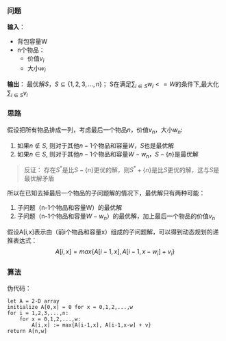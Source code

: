 ### 问题

**输入**：

 * 背包容量W
 * n个物品：
	* 价值$v_i$
	* 大小$w_i$

**输出**：
	最优解$S$，$S\subseteq \{1,2,3,...,n\}$；
	S在满足$\sum_{i\in S}{w_i} <= W$的条件下,最大化$\sum_{i\in S}{v_i}$
 

### 思路

假设把所有物品排成一列，考虑最后一个物品$n$，价值$v_n$，大小$w_n$:
	
1. 如果$n \notin S$, 则对于其他$n-1$个物品和容量$W$，$S$也是最优解
2. 如果$n \in S$, 则对于其他$n-1$个物品和容量$W-w_n$，$S-\{n\}$是最优解

> 反证： 存在$S^*$是比$S-\{n\}$更优的解，则$S^* + \{n\}$是比$S$更优的解，这与$S$是最优解矛盾

所以在已知去掉最后一个物品的子问题解的情况下，最优解只有两种可能：

1. 子问题（n-1个物品和容量W）的最优解
2. 子问题（n-1个物品和容量$W-w_n$）的最优解，加上最后一个物品的价值$v_n$


假设A[i,x]表示由（前i个物品和容量x）组成的子问题解，可以得到动态规划的递推表达式：
$$A[i,x] = max\{A[i-1,x], A[i-1,x-w_i]+v_i \}$$


### 算法
伪代码：

```
let A = 2-D array
initialize A[0,x] = 0 for x = 0,1,2,...,w
for i = 1,2,3,...,n:
	for x = 0,1,2,...,w:
		A[i,x] := max{A[i-1,x], A[i-1,x-w] + v}
return A[n,w]
```
